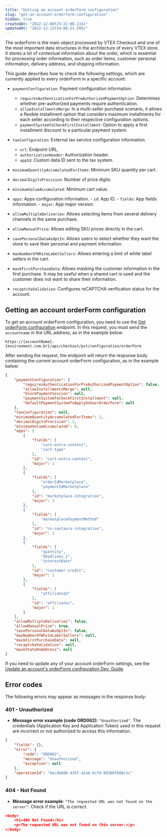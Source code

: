 ```yaml
---
title: "Getting an account orderForm configuration"
slug: "get-an-account-orderform-configuration"
hidden: true
createdAt: "2022-12-08t23:21:08.132z"
updatedAt: "2022-12-12t14:06:21.595z"
---
```


The orderForm is the main object processed by VTEX Checkout and one of the most important data structures in the architecture of every VTEX store. It stores a lot of contextual information about the order, which is essential for processing order information, such as order items, customer personal information, delivery address, and shipping information.

This guide describes how to check the following settings, which are currently applied to every orderForm in a specific account:

- `paymentConfiguration`: Payment configuration information. 
     - `requiresAuthenticationForPreAuthorizedPaymentOption`: Determines whether pre-authorized payments require authentication. 
     - `allowInstallmentsMerge`: In a multi-seller purchase scenario, it allows a flexible installment option that considers maximum installments for each seller according to their respective configuration options. 
     - `paymentSystemToCheckFirstInstallment`: Option to apply a first installment discount to a particular payment system.

- `taxConfiguration`: External tax service configuration information. 
     - `url`: Endpoint URL. 
     - `authorizationHeader`: Authorization header. 
     - `appId`: Custom data ID sent to the tax system.

- `minimumQuantityAccumulatedForItems`: Minimum SKU quantity per cart.
- `decimalDigitsPrecision`: Number of price digits.
- `minimumValueAccumulated`: Minimum cart value.
- `apps`: Apps configuration information. - `id`: App ID. - `fields`: App fields information. - `major`: App major version.

- `allowMultipleDeliveries`: Allows selecting items from several delivery channels in the same purchase.
- `allowManualPrice`: Allows editing SKU prices directly in the cart.
- `savePersonalDataAsOptIn`: Allows users to select whether they want the store to save their personal and payment information.
- `maxNumberOfWhiteLabelSellers`: Allows entering a limit of white label sellers in the cart.
- `maskFirstPurchaseData`: Allows masking the customer information in the first purchase. It may be useful when a shared cart is used and the customer does not want to share their information.
- `recaptchaValidation`: Configures reCAPTCHA verification status for the account.

## Getting an account orderForm configuration

To get an account orderForm configuration, you need to use the [Get orderForm configuration](https://developers.vtex.com/vtex-rest-api/reference/getorderformconfiguration) endpoint. In this request, you must send the `accountname` in the URL address, as in the example below:

`https://{accountName}.{environment.com.br}/api/checkout/pvt/configuration/orderForm`

After sending the request, the endpoint will return the response body containing the current account orderForm configuration, as in the example below:

```json
{
    "paymentConfiguration": {
        "requiresAuthenticationForPreAuthorizedPaymentOption": false,
        "allowInstallmentsMerge": null,
        "blockPaymentSession": null,
        "paymentSystemToCheckFirstInstallment": null,
        "defaultPaymentSystemToApplyOnUserOrderForm": null
    },
    "taxConfiguration": null,
    "minimumQuantityAccumulatedForItems": 1,
    "decimalDigitsPrecision": 2,
    "minimumValueAccumulated": 0,
    "apps": [
        {
            "fields": [
                "cart-extra-context",
                "cart-type"
            ],
            "id": "cart-extra-context",
            "major": 1
        },
        {
            "fields": [
                "orderIdMarketplace",
                "paymentIdMarketplace"
            ],
            "id": "marketplace-integration",
            "major": 1
        },
        {
            "fields": [
                "marketplacePaymentMethod"
            ],
            "id": "cn-centauro-integration",
            "major": 1
        },
        {
            "fields": [
                "quantity",
                "deadlines_1",              
                "interestRate"
            ],
            "id": "customer-credit",
            "major": 1
        },
        {
            "fields": [
                "affiliateId"
            ],
            "id": "affiliates",
            "major": 1
        }
    ],
    "allowMultipleDeliveries": false,
    "allowManualPrice": true,
    "savePersonalDataAsOptIn": false,
    "maxNumberOfWhiteLabelSellers": null,
    "maskFirstPurchaseData": null,
    "recaptchaValidation": null,
    "maskStateOnAddress": null
}
```

If you need to update any of your account orderForm settings, see the [Update an account's orderForm configuration Dev. Guide](https://developers.vtex.com/vtex-rest-api/docs/update-an-account-orderform-configuration).

## Error codes

The following errors may appear as messages in the response body:

### 401 - Unauthorized

- **Message error example (code ORD062)**: `"Unauthorized"`. The credentials (Application Key and Application Token) used in this request are incorrect or not authorized to access this information.

```json
{
    "fields": {},
    "error": {
        "code": "ORD062",
        "message": "Unauthorized",
        "exception": null
    },
    "operationId": "8ec4b686-435f-42ab-8cfd-89306f888c3c"
}
```

### 404 - Not Found

- **Message error example**: `"The requested URL was not found on the server"`. Check if the URL is correct.

```json
<body>
    <h1>404 Not Found</h1>
    <p>The requested URL was not found on this server.</p>
</body>
```
